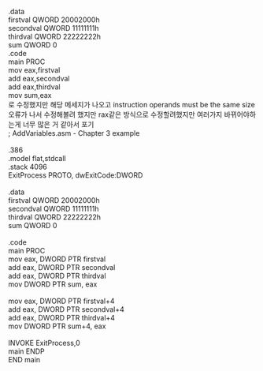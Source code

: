 .data<br>
firstval QWORD 20002000h<br>
secondval QWORD 11111111h<br>
thirdval QWORD 22222222h<br>
sum QWORD 0<br>
.code<br>
main PROC<br>
mov eax,firstval <br>
add eax,secondval<br>
add eax,thirdval<br>
mov sum,eax<br>
로 수정했지만 해당 메세지가 나오고 instruction operands must be the same size<br>
오류가 나서 수정해볼려 했지만 rax같은 방식으로 수정할려했지만 여러가지 바뀌어야하는게 너무 많은 거 같아서 포기<br>
; AddVariables.asm - Chapter 3 example<br>
<br>
.386<br>
.model flat,stdcall<br>
.stack 4096<br>
ExitProcess PROTO, dwExitCode:DWORD<br>
<br>
.data<br>
firstval QWORD 20002000h<br>
secondval QWORD 11111111h<br>
thirdval QWORD 22222222h<br>
sum QWORD 0<br>
<br>
.code<br>
main PROC<br>
mov eax, DWORD PTR firstval<br>
add eax, DWORD PTR secondval<br>
add eax, DWORD PTR thirdval<br>
mov DWORD PTR sum, eax<br>
<br>
mov eax, DWORD PTR firstval+4<br>
add eax, DWORD PTR secondval+4<br>
add eax, DWORD PTR thirdval+4<br>
mov DWORD PTR sum+4, eax<br>
<br>
INVOKE ExitProcess,0<br>
main ENDP<br>
END main<br>
